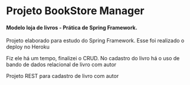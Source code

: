 <h1>Projeto BookStore Manager</h1>

<h4>Modelo loja de livros - Prática de Spring Framework.</h4>

<p>Projeto elaborado para estudo do Spring Framework. Esse foi realizado o deploy no Heroku</p>
<p>Fiz ele há um tempo, finalizei o CRUD. No cadastro do livro há o uso de bando de dados relacional de livro com autor</p>
<p>Projeto REST para cadastro de livro com autor</p>
